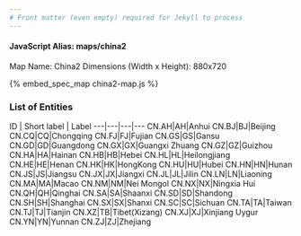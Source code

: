 ```yaml
---
# Front matter (even empty) required for Jekyll to process
---
```


#### JavaScript Alias: maps/china2

Map Name: China2
Dimensions (Width x Height): 880x720



{% embed_spec_map china2-map.js %}

### List of Entities

ID | Short label | Label
---|---|---|---
CN.AH|AH|Anhui
CN.BJ|BJ|Beijing
CN.CQ|CQ|Chongqing
CN.FJ|FJ|Fujian
CN.GS|GS|Gansu
CN.GD|GD|Guangdong
CN.GX|GX|Guangxi Zhuang
CN.GZ|GZ|Guizhou
CN.HA|HA|Hainan
CN.HB|HB|Hebei
CN.HL|HL|Heilongjiang
CN.HE|HE|Henan
CN.HK|HK|HongKong
CN.HU|HU|Hubei
CN.HN|HN|Hunan
CN.JS|JS|Jiangsu
CN.JX|JX|Jiangxi
CN.JL|JL|Jilin
CN.LN|LN|Liaoning
CN.MA|MA|Macao
CN.NM|NM|Nei Mongol
CN.NX|NX|Ningxia Hui
CN.QH|QH|Qinghai
CN.SA|SA|Shaanxi
CN.SD|SD|Shandong
CN.SH|SH|Shanghai
CN.SX|SX|Shanxi
CN.SC|SC|Sichuan
CN.TA|TA|Taiwan
CN.TJ|TJ|Tianjin
CN.XZ|TB|Tibet(Xizang)
CN.XJ|XJ|Xinjiang Uygur
CN.YN|YN|Yunnan
CN.ZJ|ZJ|Zhejiang

